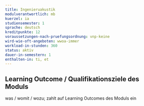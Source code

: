 ```yaml
---
title: Ingenieruakustik
modulverantwortlich: mb
kuerzel: ia
studiensemester: 1
sprache: deutsch
kreditpunkte: 12
voraussetzungen-nach-pruefungsordnung: vnp-keine
wird-wie-oft-angeboten: wwoa-immer
workload-in-stunden: 360
status: aktiv
dauer-in-semestern: 1
enthalten-in: ti, et
---
```


## Learning Outcome / Qualifikationsziele des Moduls
was / womit / wozu; zahlt auf Learning Outcomes des Moduls ein
